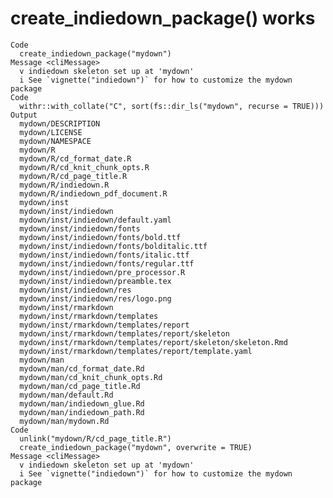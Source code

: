 # create_indiedown_package() works

    Code
      create_indiedown_package("mydown")
    Message <cliMessage>
      v indiedown skeleton set up at 'mydown'
      i See `vignette("indiedown")` for how to customize the mydown package
    Code
      withr::with_collate("C", sort(fs::dir_ls("mydown", recurse = TRUE)))
    Output
      mydown/DESCRIPTION
      mydown/LICENSE
      mydown/NAMESPACE
      mydown/R
      mydown/R/cd_format_date.R
      mydown/R/cd_knit_chunk_opts.R
      mydown/R/cd_page_title.R
      mydown/R/indiedown.R
      mydown/R/indiedown_pdf_document.R
      mydown/inst
      mydown/inst/indiedown
      mydown/inst/indiedown/default.yaml
      mydown/inst/indiedown/fonts
      mydown/inst/indiedown/fonts/bold.ttf
      mydown/inst/indiedown/fonts/bolditalic.ttf
      mydown/inst/indiedown/fonts/italic.ttf
      mydown/inst/indiedown/fonts/regular.ttf
      mydown/inst/indiedown/pre_processor.R
      mydown/inst/indiedown/preamble.tex
      mydown/inst/indiedown/res
      mydown/inst/indiedown/res/logo.png
      mydown/inst/rmarkdown
      mydown/inst/rmarkdown/templates
      mydown/inst/rmarkdown/templates/report
      mydown/inst/rmarkdown/templates/report/skeleton
      mydown/inst/rmarkdown/templates/report/skeleton/skeleton.Rmd
      mydown/inst/rmarkdown/templates/report/template.yaml
      mydown/man
      mydown/man/cd_format_date.Rd
      mydown/man/cd_knit_chunk_opts.Rd
      mydown/man/cd_page_title.Rd
      mydown/man/default.Rd
      mydown/man/indiedown_glue.Rd
      mydown/man/indiedown_path.Rd
      mydown/man/mydown.Rd
    Code
      unlink("mydown/R/cd_page_title.R")
      create_indiedown_package("mydown", overwrite = TRUE)
    Message <cliMessage>
      v indiedown skeleton set up at 'mydown'
      i See `vignette("indiedown")` for how to customize the mydown package

